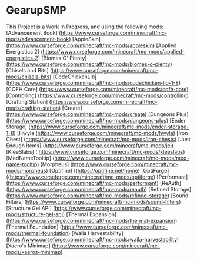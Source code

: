 # GearupSMP
This Project is a Work in Progress, and using the following mods:
[Advancement Book] (https://www.curseforge.com/minecraft/mc-mods/advancement-book)
[AppleSkin] (https://www.curseforge.com/minecraft/mc-mods/appleskin)
[Applied Energistics 2] (https://www.curseforge.com/minecraft/mc-mods/applied-energistics-2)
[Biomes O' Plenty] (https://www.curseforge.com/minecraft/mc-mods/biomes-o-plenty)
[Chisels and Bits] (https://www.curseforge.com/minecraft/mc-mods/chisels-bits)
[CodeChickenLib] (https://www.curseforge.com/minecraft/mc-mods/codechicken-lib-1-8)
[COFH Core] (https://www.curseforge.com/minecraft/mc-mods/cofh-core)
[Controlling] (https://www.curseforge.com/minecraft/mc-mods/controlling)
[Crafting Station] (https://www.curseforge.com/minecraft/mc-mods/crafting-station)
[Create] (https://www.curseforge.com/minecraft/mc-mods/create)
[Dungeons Plus] (https://www.curseforge.com/minecraft/mc-mods/dungeons-plus)
[Ender Storage] (https://www.curseforge.com/minecraft/mc-mods/ender-storage-1-8)
[Hwyla (https://www.curseforge.com/minecraft/mc-mods/hwyla)
[Iron Chest] (https://www.curseforge.com/minecraft/mc-mods/iron-chests)
[Just Enough Items] (https://www.curseforge.com/minecraft/mc-mods/jei)
[KleeSlabs] ( https://www.curseforge.com/minecraft/mc-mods/kleeslabs)
[ModNameTooltip] (https://www.curseforge.com/minecraft/mc-mods/mod-name-tooltip)
[Morpheus] (https://www.curseforge.com/minecraft/mc-mods/morpheus)
[Optifine] ((https://optifine.net/home)
[OptiForge] ((https://www.curseforge.com/minecraft/mc-mods/optiforge)
[Performant] (https://www.curseforge.com/minecraft/mc-mods/performant)
[ReAuth] (https://www.curseforge.com/minecraft/mc-mods/reauth)
[Refined Storage] (https://www.curseforge.com/minecraft/mc-mods/refined-storage)
[Sound Filters] (https://www.curseforge.com/minecraft/mc-mods/sound-filters)
[Structure Gel API] (https://www.curseforge.com/minecraft/mc-mods/structure-gel-api)
[Thermal Expansion] (https://www.curseforge.com/minecraft/mc-mods/thermal-expansion)
[Thermal Foundation] (https://www.curseforge.com/minecraft/mc-mods/thermal-foundation)
[Waila Harvestability] (https://www.curseforge.com/minecraft/mc-mods/waila-harvestability)
[Xaero's Minimap] (https://www.curseforge.com/minecraft/mc-mods/xaeros-minimap)
